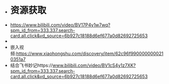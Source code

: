 - # 资源获取
- https://www.bilibili.com/video/BV17P4y1w7wq?spm_id_from=333.337.search-card.all.click&vd_source=6b927c18188d6ef677a0d82692725653
-
- 嵌入视频:https://www.xiaohongshu.com/discovery/item/62c96f9900000000210351a7
- 结合飞书妙记https://www.bilibili.com/video/BV1cS4y1z7XK?spm_id_from=333.337.search-card.all.click&vd_source=6b927c18188d6ef677a0d82692725653